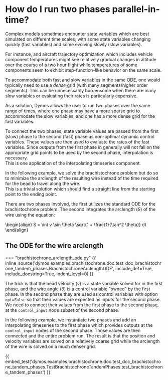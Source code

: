 # How do I run two phases parallel-in-time?

Complex models sometimes encounter state variables which are best simulated on different time scales, with some state variables changing quickly (fast variables) and some evolving slowly (slow variables).  

For instance, and aircraft trajectory optimization which includes vehicle component temperatures might see relatively gradual changes in altitude over the course of a two hour flight while temperatures of some components seem to exhibit step-function-like behavior on the same scale.

To accommodate both fast and slow variables in the same ODE, one would typically need to use a _dense_ grid (with many segments/higher order segments).
This can be unnecessarily burdensome when there are many slow variables or evaluating their rates is particularly expensive.

As a solution, Dymos allows the user to run two phases over the same range of times, where one phase may have a more sparse grid to accommodate the slow variables, and one has a more dense grid for the fast variables.

To connect the two phases, state variable values are passed from the first (slow) phase to the second (fast) phase as non-optimal dynamic control variables.
These values are then used to evaluate the rates of the fast variables.
Since outputs from the first phase in generally will not fall on the appropriate grid points to be used by the second phase, interpolation is necessary.  
This is one application of the interpolating timeseries component.

In the following example, we solve the brachistochrone problem but do so to minimize the arclength of the resulting wire instead of the time required for the bead to travel along the wire.  
This is a trivial solution which should find a straight line from the starting point to the ending point.

There are two phases involved, the first utilizes the standard ODE for the brachistochrone problem.
The second integrates the arclength (𝑆) of the wire using the equation:

\begin{align}
    S = \int v \sin \theta  \sqrt{1 + \frac{1}{\tan^2 \theta}} dt
\end{align}

## The ODE for the wire arclength

=== "brachistochrone_arclength_ode.py"
{{ inline_source('dymos.examples.brachistochrone.doc.test_doc_brachistochrone_tandem_phases.BrachistochroneArclengthODE',
include_def=True,  
include_docstring=True,
indent_level=0)
}}

The trick is that the bead velocity ($v$) is a state variable solved for in the first phase,
and the wire angle ($\theta$) is a control variable "owned" by the first phase.  In the
second phase they are used as control variables with option ``opt=False`` so that their values are
expected as inputs for the second phase.  We need to connect their values from the first phase
to the second phase, at the `control_input` node subset of the second phase.

In the following example, we instantiate two phases and add an interpolating timeseries to the first phase
which provides outputs at the `control_input` nodes of the second phase.  Those values are
then connected and the entire problem run. The result is that the position and velocity variables
are solved on a relatively coarse grid while the arclength of the wire is solved on a much denser grid.

{{ embed_test('dymos.examples.brachistochrone.doc.test_doc_brachistochrone_tandem_phases.TestBrachistochroneTandemPhases.test_brachistochrone_tandem_phases') }}
